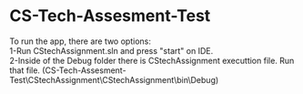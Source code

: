# CS-Tech-Assesment-Test

To run the app, there are two options:<br/>
1-Run CStechAssignment.sln and press "start" on IDE.<br/>
2-Inside of the Debug folder there is CStechAssignment executtion file. Run that file.  (CS-Tech-Assesment-Test\CStechAssignment\CStechAssignment\bin\Debug)
